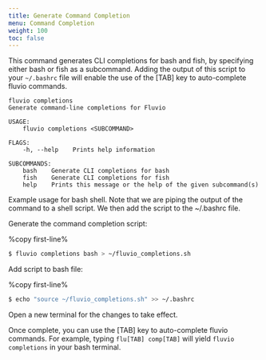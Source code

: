```yaml
---
title: Generate Command Completion
menu: Command Completion
weight: 100
toc: false
---
```


This command generates CLI completions for bash and fish, by specifying either bash or fish as a subcommand. Adding the output of this script to your `~/.bashrc` file will enable the use of the [TAB] key to auto-complete fluvio commands. 

```
fluvio completions
Generate command-line completions for Fluvio

USAGE:
    fluvio completions <SUBCOMMAND>

FLAGS:
    -h, --help    Prints help information

SUBCOMMANDS:
    bash    Generate CLI completions for bash
    fish    Generate CLI completions for fish
    help    Prints this message or the help of the given subcommand(s)
```

Example usage for bash shell. Note that we are piping the output of the command to a shell script. We then add the script to the ~/.bashrc file. 

Generate the command completion script:

%copy first-line%
```bash
$ fluvio completions bash > ~/fluvio_completions.sh
```

Add script to bash file:

%copy first-line%
```bash
$ echo "source ~/fluvio_completions.sh" >> ~/.bashrc
```

Open a new terminal for the changes to take effect.

Once complete, you can use the [TAB] key to auto-complete fluvio commands. For example, typing `flu[TAB] comp[TAB]` will yield `fluvio completions` in your bash terminal.